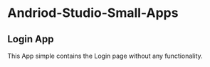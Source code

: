 # Andriod-Studio-Small-Apps

## Login App

This App simple contains the Login page without any functionality.
